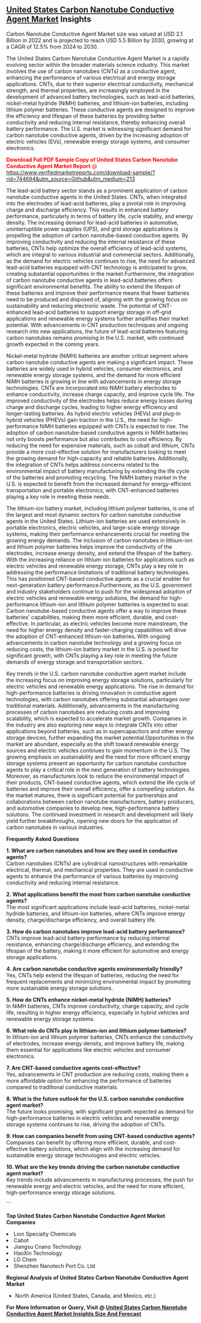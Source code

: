 <h2><a href="https://www.verifiedmarketreports.com/download-sample/?rid=744694&amp;utm_source=Github&amp;utm_medium=213" target="_blank">United States Carbon Nanotube Conductive Agent Market</a> Insights</h2><p>Carbon Nanotube Conductive Agent Market size was valued at USD 2.1 Billion in 2022 and is projected to reach USD 5.5 Billion by 2030, growing at a CAGR of 12.5% from 2024 to 2030.</p><p><p>The United States Carbon Nanotube Conductive Agent Market is a rapidly evolving sector within the broader materials science industry. This market involves the use of carbon nanotubes (CNTs) as a conductive agent, enhancing the performance of various electrical and energy storage applications. CNTs, due to their superior electrical conductivity, mechanical strength, and thermal properties, are increasingly employed in the development of advanced battery technologies, such as lead-acid batteries, nickel-metal hydride (NiMH) batteries, and lithium-ion batteries, including lithium polymer batteries. These conductive agents are designed to improve the efficiency and lifespan of these batteries by providing better conductivity and reducing internal resistance, thereby enhancing overall battery performance. The U.S. market is witnessing significant demand for carbon nanotube conductive agents, driven by the increasing adoption of electric vehicles (EVs), renewable energy storage systems, and consumer electronics.<p><span class=""><span style="color: #ff0000;"><strong>Download Full PDF Sample Copy of United States Carbon Nanotube Conductive Agent Market Report</strong> @ </span><a href="https://www.verifiedmarketreports.com/download-sample/?rid=744694&amp;utm_source=Github&amp;utm_medium=213" target="_blank">https://www.verifiedmarketreports.com/download-sample/?rid=744694&amp;utm_source=Github&amp;utm_medium=213</a></span></p></p><p>The lead-acid battery sector stands as a prominent application of carbon nanotube conductive agents in the United States. CNTs, when integrated into the electrodes of lead-acid batteries, play a pivotal role in improving charge and discharge efficiency. This results in enhanced battery performance, particularly in terms of battery life, cycle stability, and energy density. The increasing demand for lead-acid batteries in automotive, uninterruptible power supplies (UPS), and grid storage applications is propelling the adoption of carbon nanotube-based conductive agents. By improving conductivity and reducing the internal resistance of these batteries, CNTs help optimize the overall efficiency of lead-acid systems, which are integral to various industrial and commercial sectors. Additionally, as the demand for electric vehicles continues to rise, the need for advanced lead-acid batteries equipped with CNT technology is anticipated to grow, creating substantial opportunities in the market.Furthermore, the integration of carbon nanotube conductive agents in lead-acid batteries offers significant environmental benefits. The ability to extend the lifespan of these batteries and improve their performance means that fewer batteries need to be produced and disposed of, aligning with the growing focus on sustainability and reducing electronic waste. The potential of CNT-enhanced lead-acid batteries to support energy storage in off-grid applications and renewable energy systems further amplifies their market potential. With advancements in CNT production techniques and ongoing research into new applications, the future of lead-acid batteries featuring carbon nanotubes remains promising in the U.S. market, with continued growth expected in the coming years.</p><p>Nickel-metal hydride (NiMH) batteries are another critical segment where carbon nanotube conductive agents are making a significant impact. These batteries are widely used in hybrid vehicles, consumer electronics, and renewable energy storage systems, and the demand for more efficient NiMH batteries is growing in line with advancements in energy storage technologies. CNTs are incorporated into NiMH battery electrodes to enhance conductivity, increase charge capacity, and improve cycle life. The improved conductivity of the electrodes helps reduce energy losses during charge and discharge cycles, leading to higher energy efficiency and longer-lasting batteries. As hybrid electric vehicles (HEVs) and plug-in hybrid vehicles (PHEVs) gain traction in the U.S., the need for high-performance NiMH batteries equipped with CNTs is expected to rise. The adoption of carbon nanotube-based conductive agents in NiMH batteries not only boosts performance but also contributes to cost efficiency. By reducing the need for expensive materials, such as cobalt and lithium, CNTs provide a more cost-effective solution for manufacturers looking to meet the growing demand for high-capacity and reliable batteries. Additionally, the integration of CNTs helps address concerns related to the environmental impact of battery manufacturing by extending the life cycle of the batteries and promoting recycling. The NiMH battery market in the U.S. is expected to benefit from the increased demand for energy-efficient transportation and portable electronics, with CNT-enhanced batteries playing a key role in meeting these needs.</p><p>The lithium-ion battery market, including lithium polymer batteries, is one of the largest and most dynamic sectors for carbon nanotube conductive agents in the United States. Lithium-ion batteries are used extensively in portable electronics, electric vehicles, and large-scale energy storage systems, making their performance enhancements crucial for meeting the growing energy demands. The inclusion of carbon nanotubes in lithium-ion and lithium polymer batteries helps improve the conductivity of the electrodes, increase energy density, and extend the lifespan of the battery. With the increasing reliance on lithium-ion batteries for applications such as electric vehicles and renewable energy storage, CNTs play a key role in addressing the performance limitations of traditional battery technologies. This has positioned CNT-based conductive agents as a crucial enabler for next-generation battery performance.Furthermore, as the U.S. government and industry stakeholders continue to push for the widespread adoption of electric vehicles and renewable energy solutions, the demand for high-performance lithium-ion and lithium polymer batteries is expected to soar. Carbon nanotube-based conductive agents offer a way to improve these batteries' capabilities, making them more efficient, durable, and cost-effective. In particular, as electric vehicles become more mainstream, the need for higher energy density and faster-charging capabilities will drive the adoption of CNT-enhanced lithium-ion batteries. With ongoing advancements in carbon nanotube technology and a growing focus on reducing costs, the lithium-ion battery market in the U.S. is poised for significant growth, with CNTs playing a key role in meeting the future demands of energy storage and transportation sectors.</p><p>Key trends in the U.S. carbon nanotube conductive agent market include the increasing focus on improving energy storage solutions, particularly for electric vehicles and renewable energy applications. The rise in demand for high-performance batteries is driving innovation in conductive agent technologies, with carbon nanotubes offering substantial advantages over traditional materials. Additionally, advancements in the manufacturing processes of carbon nanotubes are reducing costs and improving scalability, which is expected to accelerate market growth. Companies in the industry are also exploring new ways to integrate CNTs into other applications beyond batteries, such as in supercapacitors and other energy storage devices, further expanding the market potential.Opportunities in the market are abundant, especially as the shift toward renewable energy sources and electric vehicles continues to gain momentum in the U.S. The growing emphasis on sustainability and the need for more efficient energy storage systems present an opportunity for carbon nanotube conductive agents to play a critical role in the next generation of battery technologies. Moreover, as manufacturers look to reduce the environmental impact of their products, CNT-based conductive agents, which extend the life cycle of batteries and improve their overall efficiency, offer a compelling solution. As the market matures, there is significant potential for partnerships and collaborations between carbon nanotube manufacturers, battery producers, and automotive companies to develop new, high-performance battery solutions. The continued investment in research and development will likely yield further breakthroughs, opening new doors for the application of carbon nanotubes in various industries.</p><p><strong>Frequently Asked Questions</strong></p><p><strong>1. What are carbon nanotubes and how are they used in conductive agents?</strong><br>Carbon nanotubes (CNTs) are cylindrical nanostructures with remarkable electrical, thermal, and mechanical properties. They are used in conductive agents to enhance the performance of various batteries by improving conductivity and reducing internal resistance.</p><p><strong>2. What applications benefit the most from carbon nanotube conductive agents?</strong><br>The most significant applications include lead-acid batteries, nickel-metal hydride batteries, and lithium-ion batteries, where CNTs improve energy density, charge/discharge efficiency, and overall battery life.</p><p><strong>3. How do carbon nanotubes improve lead-acid battery performance?</strong><br>CNTs improve lead-acid battery performance by reducing internal resistance, enhancing charge/discharge efficiency, and extending the lifespan of the battery, making it more efficient for automotive and energy storage applications.</p><p><strong>4. Are carbon nanotube conductive agents environmentally friendly?</strong><br>Yes, CNTs help extend the lifespan of batteries, reducing the need for frequent replacements and minimizing environmental impact by promoting more sustainable energy storage solutions.</p><p><strong>5. How do CNTs enhance nickel-metal hydride (NiMH) batteries?</strong><br>In NiMH batteries, CNTs improve conductivity, charge capacity, and cycle life, resulting in higher energy efficiency, especially in hybrid vehicles and renewable energy storage systems.</p><p><strong>6. What role do CNTs play in lithium-ion and lithium polymer batteries?</strong><br>In lithium-ion and lithium polymer batteries, CNTs enhance the conductivity of electrodes, increase energy density, and improve battery life, making them essential for applications like electric vehicles and consumer electronics.</p><p><strong>7. Are CNT-based conductive agents cost-effective?</strong><br>Yes, advancements in CNT production are reducing costs, making them a more affordable option for enhancing the performance of batteries compared to traditional conductive materials.</p><p><strong>8. What is the future outlook for the U.S. carbon nanotube conductive agent market?</strong><br>The future looks promising, with significant growth expected as demand for high-performance batteries in electric vehicles and renewable energy storage systems continues to rise, driving the adoption of CNTs.</p><p><strong>9. How can companies benefit from using CNT-based conductive agents?</strong><br>Companies can benefit by offering more efficient, durable, and cost-effective battery solutions, which align with the increasing demand for sustainable energy storage technologies and electric vehicles.</p><p><strong>10. What are the key trends driving the carbon nanotube conductive agent market?</strong><br>Key trends include advancements in manufacturing processes, the push for renewable energy and electric vehicles, and the need for more efficient, high-performance energy storage solutions.</p>```</p><p><strong>Top United States Carbon Nanotube Conductive Agent Market Companies</strong></p><div data-test-id=""><p><li>Lion Specialty Chemicals</li><li> Cabot</li><li> Jiangsu Cnano Technology</li><li> HaoXin Technology</li><li> LG Chem</li><li> Shenzhen Nanotech Port Co. Ltd</li></p><div><strong>Regional Analysis of&nbsp;United States Carbon Nanotube Conductive Agent Market</strong></div><ul><li dir="ltr"><p dir="ltr">North America&nbsp;(United States, Canada, and Mexico, etc.)</p></li></ul><p><strong>For More Information or Query, Visit @&nbsp;</strong><strong><a href="https://www.verifiedmarketreports.com/product/carbon-nanotube-conductive-agent-market/?utm_source=Github&amp;utm_medium=213" target="_blank">United States Carbon Nanotube Conductive Agent Market Insights Size And Forecast</a></strong></p></div>
